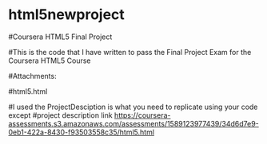# html5newproject
#Coursera HTML5 Final Project

#This is the code that I have written to pass the Final Project Exam for the Coursera HTML5 Course

#Attachments:

#html5.html

#I used the ProjectDesciption is what you need to replicate using your code except
#project description link https://coursera-assessments.s3.amazonaws.com/assessments/1589123977439/34d6d7e9-0eb1-422a-8430-f93503558c35/html5.html
